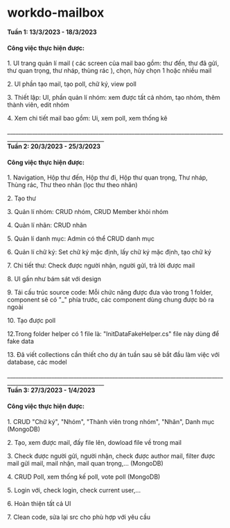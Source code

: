 # workdo-mailbox
<strong>Tuần 1: 13/3/2023 - 18/3/2023</strong>
  <h4>Công việc thực hiện được: </h4>
    <p> 1. UI trang quản lí mail ( các screen của mail bao gồm: thư đến, thư đã gửi, thư quan trọng, thư nháp, thùng rác ), chọn, hủy chọn 1 hoặc nhiều mail </p>
    <p> 2. UI phần tạo mail, tạo poll, chữ ký, view poll </p>
    <p> 3. Thiết lập:  UI, phần quản lí nhóm: xem được tất cả nhóm, tạo nhóm, thêm thành viên, edit nhóm </p>
    <p> 4. Xem chi tiết mail bao gồm: Ui, xem poll, xem thống kê </p>
<div>_________________________________________________________________________________________________________________</div>
<strong>Tuần 2: 20/3/2023 - 25/3/2023</strong>
  <h4>Công việc thực hiện được: </h4>
    <p> 1. Navigation, Hộp thư đến, Hộp thư đi, Hộp thư quan trọng, Thư nháp, Thùng rác, Thư theo nhãn (lọc thư theo nhãn)</p>
    <p> 2. Tạo thư</p>
    <p> 3. Quản lí nhóm: CRUD nhóm, CRUD Member khỏi nhóm</p>
    <p> 4. Quản lí nhãn: CRUD nhãn</p>
    <p> 5. Quản lí danh mục: Admin có thể CRUD danh mục</p>
    <p> 6. Quản lí chữ ký: Set chữ ký mặc định, lấy chữ ký mặc định, tạo chữ ký</p>
    <p> 7. Chi tiết thư: Check được người nhận, người gửi, trả lời được mail</p>
    <p> 8. UI gần như bám sát với design</p>
    <p> 9. Tái cấu trúc source code: Mỗi chức năng được đưa vào trong 1 folder, component sẽ có "_" phía trước, các component dùng chung được bỏ ra ngoài</p>
    <p> 10. Tạo được poll</p>
    <p> 12.Trong folder helper có 1 file là: "InitDataFakeHelper.cs" file này dùng để fake data</p>
    <p> 13. Đã viết collections cần thiết cho dự án tuần sau sẽ bắt đầu làm việc với database, các model </p>
<div>_________________________________________________________________________________________________________________</div>
<strong>Tuần 3: 27/3/2023 - 1/4/2023</strong>
  <h4>Công việc thực hiện được: </h4>
    <p> 1. CRUD "Chữ ký", "Nhóm", "Thành viên trong nhóm", "Nhãn", Danh mục (MongoDB) </p>
    <p> 2. Tạo, xem được mail, đấy file lên, dowload file về trong mail </p>
    <p> 3. Check được người gửi, người nhận, check được author mail, filter được mail gửi mail, mail nhận, mail quan trọng,... (MongoDB) </p>
    <p> 4. CRUD Poll, xem thống kế poll, vote poll (MongoDB) </p>
    <p> 5. Login với, check login, check current user,... </p>
    <p> 6. Hoàn thiện tất cả UI </p>
    <p> 7. Clean code, sửa lại src cho phù hợp với yêu cầu </p>